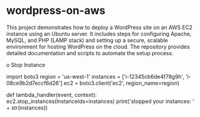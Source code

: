 # wordpress-on-aws
This project demonstrates how to deploy a WordPress site on an AWS EC2 instance using an Ubuntu server. It includes steps for configuring Apache, MySQL, and PHP (LAMP stack) and setting up a secure, scalable environment for hosting WordPress on the cloud. The repository provides detailed documentation and scripts to automate the setup process.

o Stop Instance

import boto3
region = 'us-west-1'
instances = ['i-12345cb6de4f78g9h', 'i-08ce9b2d7eccf6d26']
ec2 = boto3.client('ec2', region_name=region)

def lambda_handler(event, context):
    ec2.stop_instances(InstanceIds=instances)
    print('stopped your instances: ' + str(instances))
```
